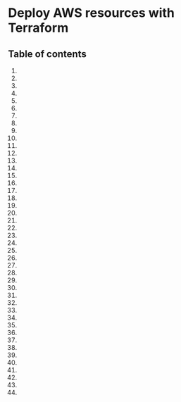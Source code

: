 # Deploy AWS resources with Terraform

## Table of contents
1. [](#)
2. [](#)
3. [](#)
4. [](#)
5. [](#)
6. [](#)
7. [](#)
8. [](#)
9. [](#)
10. [](#)
11. [](#)
12. [](#)
13. [](#)
14. [](#)
15. [](#)
16. [](#)
17. [](#)
18. [](#)
19. [](#)
20. [](#)
21. [](#)
22. [](#)
23. [](#)
24. [](#)
25. [](#)
26. [](#)
27. [](#)
28. [](#)
29. [](#)
30. [](#)
31. [](#)
32. [](#)
33. [](#)
34. [](#)
35. [](#)
36. [](#)
37. [](#)
38. [](#)
39. [](#)
40. [](#)
41. [](#)
42. [](#)
43. [](#)
44. [](#)

##  <a name=""></a>
##  <a name=""></a>
##  <a name=""></a>
##  <a name=""></a>
##  <a name=""></a>
##  <a name=""></a>
##  <a name=""></a>
##  <a name=""></a>
##  <a name=""></a>
##  <a name=""></a>
##  <a name=""></a>
##  <a name=""></a>
##  <a name=""></a>
##  <a name=""></a>
##  <a name=""></a>
##  <a name=""></a>
##  <a name=""></a>
##  <a name=""></a>
##  <a name=""></a>
##  <a name=""></a>
##  <a name=""></a>
##  <a name=""></a>
##  <a name=""></a>
##  <a name=""></a>
##  <a name=""></a>
##  <a name=""></a>
##  <a name=""></a>
##  <a name=""></a>
##  <a name=""></a>
##  <a name=""></a>
##  <a name=""></a>
##  <a name=""></a>
##  <a name=""></a>
##  <a name=""></a>
##  <a name=""></a>
##  <a name=""></a>
##  <a name=""></a>
##  <a name=""></a>
##  <a name=""></a>
##  <a name=""></a>
##  <a name=""></a>
##  <a name=""></a>
##  <a name=""></a>
##  <a name=""></a>